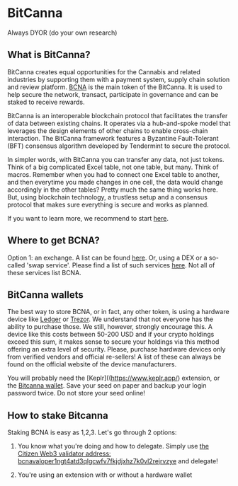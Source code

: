 # BitCanna

Always DYOR (do your own research)

## What is BitCanna?
BitCanna creates equal opportunities for the Cannabis and related industries by supporting them with a payment system, supply chain solution and review platform. [BCNA](https://www.coingecko.com/en/coins/bitcanna) is the main token of the BitCanna. It is used to help secure the network, transact, participate in governance and can be staked to receive rewards.

BitCanna is an interoperable blockchain protocol that facilitates the transfer of data between existing chains. It operates via a hub-and-spoke model that leverages the design elements of other chains to enable cross-chain interaction. The BitCanna framework features a Byzantine Fault-Tolerant (BFT) consensus algorithm developed by Tendermint to secure the protocol.

In simpler words, with BitCanna you can transfer any data, not just tokens. Think of a big complicated Excel table, not one table, but many. Think of macros. Remember when you had to connect one Excel table to another, and then everytime you made changes in one cell, the data would change accordingly in the other tables? Pretty much the same thing works here. But, using blockchain technology, a trustless setup and a consensus protocol that makes sure everything is secure and works as planned.

If you want to learn more, we recommend to start [here](https://www.bitcanna.io/).

## Where to get BCNA?
Option 1: an exchange. A list can be found [here](https://www.bitcanna.io/#Exchanges). Or, using a DEX or a so-called 'swap service'. Please find a list of such services [here](https://github.com/serejandmyself/cryptowiki/blob/master/cryptowiki.md#no-kycaml). Not all of these services list BCNA.

## BitCanna wallets
The best way to store BCNA, or in fact, any other token, is using a hardware device like [Ledger](https://www.ledger.com/) or [Trezor](https://trezor.io/). We understand that not everyone has the ability to purchase those. We still, however, strongly encourage this. A device like this costs between 50-200 USD and if your crypto holdings exceed this sum, it makes sense to secure your holdings via this method offering an extra level of security. Please, purchase hardware devices only from verified vendors and official re-sellers! A list of these can always be found on the official website of the device manufacturers.

You will probably need the [Keplr]((https://www.keplr.app/) extension, or the [Bitcanna wallet](https://wallet.bitcanna.io/validators/bcnavaloper1ngt4atd3qlgcwfv7fkjdjxhz7k0vl2rejrvzye). Save your seed on paper and backup your login password twice. Do not store your seed online!

## How to stake Bitcanna
Staking BCNA is easy as 1,2,3. Let's go through 2 options:

1) You know what you're doing and how to delegate. Simply use [the Citizen Web3 validator address: bcnavaloper1ngt4atd3qlgcwfv7fkjdjxhz7k0vl2rejrvzye](https://www.mintscan.io/bitcanna/validators/bcnavaloper1ngt4atd3qlgcwfv7fkjdjxhz7k0vl2rejrvzye) and delegate!

2) You're using an extension with or without a hardware wallet



